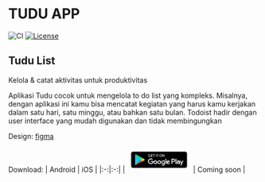 # TUDU APP
![CI](https://github.com/trianapp/tudu/workflows/Release%20(Production)/badge.svg)
[![License](https://img.shields.io/badge/License-Apache%202.0-blue.svg)](https://opensource.org/licenses/Apache-2.0)


## Tudu List
Kelola & catat aktivitas untuk produktivitas
<p>
Aplikasi Tudu cocok untuk mengelola to do list yang kompleks. Misalnya, dengan aplikasi ini kamu bisa mencatat kegiatan yang harus kamu kerjakan dalam satu hari, satu minggu, atau bahkan satu bulan. Todoist hadir dengan user interface yang mudah digunakan dan tidak membingungkan
</p>

Design:
[figma](https://www.figma.com/file/l6v4UIuLJYSMgkOUnUY8cF/Tudu-UI-Design)

Download:
| Android  | iOS |
|:-:|:-:|
| [<img src="assets/google-play-badge.png" height="50">](https://play.google.com/store/apps/details?id=org.jitsi.meet) | Coming soon |

